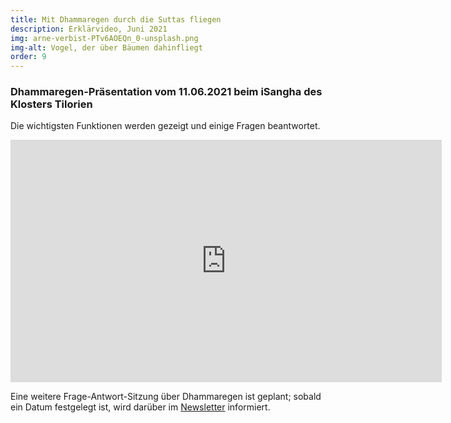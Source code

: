 ```yaml
---
title: Mit Dhammaregen durch die Suttas fliegen 
description: Erklärvideo, Juni 2021
img: arne-verbist-PTv6AOEQn_0-unsplash.png
img-alt: Vogel, der über Bäumen dahinfliegt
order: 9
---
```


### Dhammaregen-Präsentation vom 11.06.2021 beim iSangha des Klosters Tilorien

Die wichtigsten Funktionen werden gezeigt und einige Fragen beantwortet.

<iframe width="690" height="388" src="https://www.youtube.com/embed/PB5_pNGTM4w" title="YouTube video player" frameborder="0" allow="accelerometer; autoplay; clipboard-write; encrypted-media; gyroscope; picture-in-picture" allowfullscreen></iframe>

Eine weitere Frage-Antwort-Sitzung über Dhammaregen ist geplant; sobald ein Datum festgelegt ist, wird darüber im [Newsletter](/wiki/news) informiert.